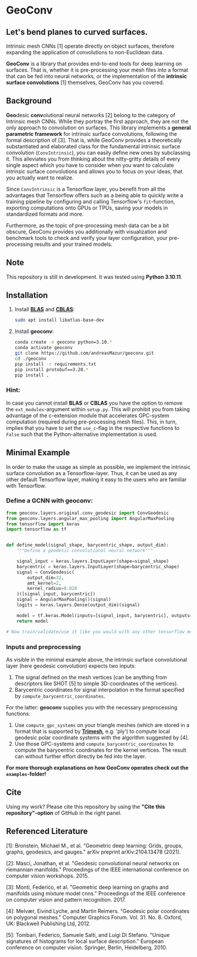 # GeoConv

## Let's bend planes to curved surfaces.

Intrinsic mesh CNNs [1] operate directly on object surfaces, therefore expanding the application of convolutions to
non-Euclidean data.

**GeoConv** is a library that provides end-to-end tools for deep learning on surfaces.
That is, whether it is pre-processing your mesh files into a format that can be fed into neural networks, or the
implementation of the **intrinsic surface convolutions** [1] themselves, GeoConv has you covered.

## Background

**Geo**desic **conv**olutional neural networks [2] belong to the category of Intrinsic mesh CNNs. While they portray the
first approach, they are not the only approach to convolution on  surfaces. This library implements a **general
parametric framework** for intrinsic surface convolutions, following the formal description of [3].
That is, while GeoConv provides a theoretically substantiated and elaborated class for the
fundamental intrinsic surface convolution (`ConvIntrinsic`), you can easily define new ones by subclassing it. This
alleviates you from thinking about the nitty-gritty details of every single aspect which you have to consider when you
want to calculate intrinsic surface convolutions and allows you to focus on your ideas, that you actually want to
realize.

Since `ConvIntrinsic` is a Tensorflow layer, you benefit from all the advantages that Tensorflow offers such as a being
able to quickly write a training pipeline by configuring and calling Tensorflow's `fit`-function, exporting computations
onto GPUs or TPUs, saving your models in standardized formats and more.

Furthermore, as the topic of pre-processing mesh data can be a bit obscure, GeoConv provides you additionally with
visualization and benchmark tools to check and verify your layer configuration, your pre-processing results and your
trained models.

## Note

This repository is still in development. It was tested using **Python 3.10.11**.

## Installation
1. Install **[BLAS](https://netlib.org/blas/#_reference_blas_version_3_10_0)** and **[CBLAS](https://netlib.org/blas/#_cblas)**:
     ```bash
     sudo apt install libatlas-base-dev
     ```
2. Install **geoconv**:
     ```bash
     conda create -n geoconv python=3.10.*
     conda activate geoconv
     git clone https://github.com/andreasMazur/geoconv.git
     cd ./geoconv
     pip install -r requirements.txt
     pip install protobuf==3.20.*
     pip install .
     ```

### Hint:

In case you cannot install **BLAS** or **CBLAS** you have the option to remove the ``ext_modules``-argument within
``setup.py``. This will prohibit you from taking advantage of the c-extension module that accelerates GPC-system
computation (required during pre-processing mesh files). This, in turn, implies that you have to set the ``use_c``-flag
in the respective functions to ``False`` such that the Python-alternative implementation is used.

## Minimal Example

In order to make the usage as simple as possible, we implement the intrinsic surface convolution as a Tensorflow-layer.
Thus, it can be used as any other default Tensorflow layer, making it easy to the users who are familiar 
with Tensorflow.

### Define a GCNN with geoconv:

```python
from geoconv.layers.original.conv_geodesic import ConvGeodesic
from geoconv.layers.angular_max_pooling import AngularMaxPooling
from tensorflow import keras
import tensorflow as tf


def define_model(signal_shape, barycentric_shape, output_dim):
    """Define a geodesic convolutional neural network"""

    signal_input = keras.layers.InputLayer(shape=signal_shape)
    barycentric = keras.layers.InputLayer(shape=barycentric_shape)
    signal = ConvGeodesic(
        output_dim=32,
        amt_kernel=2,
        kernel_radius=0.028
    )([signal_input, barycentric])
    signal = AngularMaxPooling()(signal)
    logits = keras.layers.Dense(output_dim)(signal)

    model = tf.keras.Model(inputs=[signal_input, barycentric], outputs=[logits])
    return model

# Now train/validate/use it like you would with any other tensorflow model..
```

### Inputs and preprocessing

As visible in the minimal example above, the intrinsic surface convolutional layer (here geodesic convolution) expects
two inputs:
1. The signal defined on the mesh vertices (can be anything from descriptors like SHOT [5] to simple 3D-coordinates of
the vertices).
2. Barycentric coordinates for signal interpolation in the format specified by
``compute_barycentric_coordinates``.

For the latter: **geoconv** supplies you with the necessary preprocessing functions:
1. Use ``compute_gpc_systems`` on your triangle meshes (which are stored in a format that is
supported by **[Trimesh](https://trimsh.org/index.html)**, e.g. 'ply') to compute local geodesic polar coordinate
systems with the algorithm suggested by [4].
2. Use those GPC-systems and ``compute_barycentric_coordinates`` to compute the barycentric coordinates for the kernel 
vertices. The result can without further effort directly be fed into the layer.

**For more thorough explanations on how GeoConv operates check out the `examples`-folder!**

## Cite

Using my work? Please cite this repository by using the **"Cite this repository"-option** of GitHub
in the right panel.

## Referenced Literature

[1]: Bronstein, Michael M., et al. "Geometric deep learning: Grids, groups, graphs, geodesics, and gauges." 
     arXiv preprint arXiv:2104.13478 (2021).

[2]: Masci, Jonathan, et al. "Geodesic convolutional neural networks on riemannian manifolds." Proceedings of the IEEE
     international conference on computer vision workshops. 2015.

[3]: Monti, Federico, et al. "Geometric deep learning on graphs and manifolds using mixture model cnns." Proceedings
     of the IEEE conference on computer vision and pattern recognition. 2017.

[4]: Melvær, Eivind Lyche, and Martin Reimers. "Geodesic polar coordinates on polygonal meshes." Computer Graphics 
     Forum. Vol. 31. No. 8. Oxford, UK: Blackwell Publishing Ltd, 2012.

[5]: Tombari, Federico, Samuele Salti, and Luigi Di Stefano. "Unique signatures of histograms for local surface
     description." European conference on computer vision. Springer, Berlin, Heidelberg, 2010.
